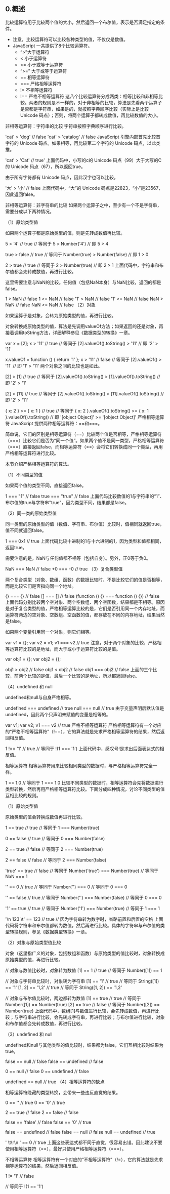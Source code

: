 ## 0.概述
比较运算符用于比较两个值的大小，然后返回一个布尔值，表示是否满足指定的条件。
+ 注意，比较运算符可以比较各种类型的值，不仅仅是数值。
+ JavaScript 一共提供了8个比较运算符。
  + “>”大于运算符
  + < 小于运算符
  + <= 小于或等于运算符
  + “>=” 大于或等于运算符
  + == 相等运算符
  + === 严格相等运算符
  + != 不相等运算符
  + !== 严格不相等运算符
这八个比较运算符分成两类：相等比较和非相等比较。两者的规则是不一样的，对于非相等的比较，算法是先看两个运算子是否都是字符串，如果是的，就按照字典顺序比较（实际上是比较 Unicode 码点）；否则，将两个运算子都转成数值，再比较数值的大小。

非相等运算符：字符串的比较
字符串按照字典顺序进行比较。

'cat' > 'dog' // false
'cat' > 'catalog' // false
JavaScript 引擎内部首先比较首字符的 Unicode 码点。如果相等，再比较第二个字符的 Unicode 码点，以此类推。

'cat' > 'Cat' // true'
上面代码中，小写的c的 Unicode 码点（99）大于大写的C的 Unicode 码点（67），所以返回true。

由于所有字符都有 Unicode 码点，因此汉字也可以比较。

'大' > '小' // false
上面代码中，“大”的 Unicode 码点是22823，“小”是23567，因此返回false。

非相等运算符：非字符串的比较
如果两个运算子之中，至少有一个不是字符串，需要分成以下两种情况。

（1）原始类型值

如果两个运算子都是原始类型的值，则是先转成数值再比较。

5 > '4' // true
// 等同于 5 > Number('4')
// 即 5 > 4

true > false // true
// 等同于 Number(true) > Number(false)
// 即 1 > 0

2 > true // true
// 等同于 2 > Number(true)
// 即 2 > 1
上面代码中，字符串和布尔值都会先转成数值，再进行比较。

这里需要注意与NaN的比较。任何值（包括NaN本身）与NaN比较，返回的都是false。

1 > NaN // false
1 <= NaN // false
'1' > NaN // false
'1' <= NaN // false
NaN > NaN // false
NaN <= NaN // false
（2）对象

如果运算子是对象，会转为原始类型的值，再进行比较。

对象转换成原始类型的值，算法是先调用valueOf方法；如果返回的还是对象，再接着调用toString方法，详细解释参见《数据类型的转换》一章。

var x = [2];
x > '11' // true
// 等同于 [2].valueOf().toString() > '11'
// 即 '2' > '11'

x.valueOf = function () { return '1' };
x > '11' // false
// 等同于 [2].valueOf() > '11'
// 即 '1' > '11'
两个对象之间的比较也是如此。

[2] > [1] // true
// 等同于 [2].valueOf().toString() > [1].valueOf().toString()
// 即 '2' > '1'

[2] > [11] // true
// 等同于 [2].valueOf().toString() > [11].valueOf().toString()
// 即 '2' > '11'

{ x: 2 } >= { x: 1 } // true
// 等同于 { x: 2 }.valueOf().toString() >= { x: 1 }.valueOf().toString()
// 即 '[object Object]' >= '[object Object]'
严格相等运算符
JavaScript 提供两种相等运算符：==和===。

简单说，它们的区别是相等运算符（==）比较两个值是否相等，严格相等运算符（===）比较它们是否为“同一个值”。如果两个值不是同一类型，严格相等运算符（===）直接返回false，而相等运算符（==）会将它们转换成同一个类型，再用严格相等运算符进行比较。

本节介绍严格相等运算符的算法。

（1）不同类型的值

如果两个值的类型不同，直接返回false。

1 === "1" // false
true === "true" // false
上面代码比较数值的1与字符串的“1”、布尔值的true与字符串"true"，因为类型不同，结果都是false。

（2）同一类的原始类型值

同一类型的原始类型的值（数值、字符串、布尔值）比较时，值相同就返回true，值不同就返回false。

1 === 0x1 // true
上面代码比较十进制的1与十六进制的1，因为类型和值都相同，返回true。

需要注意的是，NaN与任何值都不相等（包括自身）。另外，正0等于负0。

NaN === NaN  // false
+0 === -0 // true
（3）复合类型值

两个复合类型（对象、数组、函数）的数据比较时，不是比较它们的值是否相等，而是比较它们是否指向同一个地址。

{} === {} // false
[] === [] // false
(function () {} === function () {}) // false
上面代码分别比较两个空对象、两个空数组、两个空函数，结果都是不相等。原因是对于复合类型的值，严格相等运算比较的是，它们是否引用同一个内存地址，而运算符两边的空对象、空数组、空函数的值，都存放在不同的内存地址，结果当然是false。

如果两个变量引用同一个对象，则它们相等。

var v1 = {};
var v2 = v1;
v1 === v2 // true
注意，对于两个对象的比较，严格相等运算符比较的是地址，而大于或小于运算符比较的是值。

var obj1 = {};
var obj2 = {};

obj1 > obj2 // false
obj1 < obj2 // false
obj1 === obj2 // false
上面的三个比较，前两个比较的是值，最后一个比较的是地址，所以都返回false。

（4）undefined 和 null

undefined和null与自身严格相等。

undefined === undefined // true
null === null // true
由于变量声明后默认值是undefined，因此两个只声明未赋值的变量是相等的。

var v1;
var v2;
v1 === v2 // true
严格不相等运算符
严格相等运算符有一个对应的“严格不相等运算符”（!==），它的算法就是先求严格相等运算符的结果，然后返回相反值。

1 !== '1' // true
// 等同于
!(1 === '1')
上面代码中，感叹号!是求出后面表达式的相反值。

相等运算符
相等运算符用来比较相同类型的数据时，与严格相等运算符完全一样。

1 == 1.0
// 等同于
1 === 1.0
比较不同类型的数据时，相等运算符会先将数据进行类型转换，然后再用严格相等运算符比较。下面分成四种情况，讨论不同类型的值互相比较的规则。

（1）原始类型值

原始类型的值会转换成数值再进行比较。

1 == true // true
// 等同于 1 === Number(true)

0 == false // true
// 等同于 0 === Number(false)

2 == true // false
// 等同于 2 === Number(true)

2 == false // false
// 等同于 2 === Number(false)

'true' == true // false
// 等同于 Number('true') === Number(true)
// 等同于 NaN === 1

'' == 0 // true
// 等同于 Number('') === 0
// 等同于 0 === 0

'' == false  // true
// 等同于 Number('') === Number(false)
// 等同于 0 === 0

'1' == true  // true
// 等同于 Number('1') === Number(true)
// 等同于 1 === 1

'\n  123  \t' == 123 // true
// 因为字符串转为数字时，省略前置和后置的空格
上面代码将字符串和布尔值都转为数值，然后再进行比较。具体的字符串与布尔值的类型转换规则，参见《数据类型转换》一章。

（2）对象与原始类型值比较

对象（这里指广义的对象，包括数组和函数）与原始类型的值比较时，对象转换成原始类型的值，再进行比较。

// 对象与数值比较时，对象转为数值
[1] == 1 // true
// 等同于 Number([1]) == 1

// 对象与字符串比较时，对象转为字符串
[1] == '1' // true
// 等同于 String([1]) == '1'
[1, 2] == '1,2' // true
// 等同于 String([1, 2]) == '1,2'

// 对象与布尔值比较时，两边都转为数值
[1] == true // true
// 等同于 Number([1]) == Number(true)
[2] == true // false
// 等同于 Number([2]) == Number(true)
上面代码中，数组[1]与数值进行比较，会先转成数值，再进行比较；与字符串进行比较，会先转成字符串，再进行比较；与布尔值进行比较，对象和布尔值都会先转成数值，再进行比较。

（3）undefined 和 null

undefined和null与其他类型的值比较时，结果都为false，它们互相比较时结果为true。

false == null // false
false == undefined // false

0 == null // false
0 == undefined // false

undefined == null // true
（4）相等运算符的缺点

相等运算符隐藏的类型转换，会带来一些违反直觉的结果。

0 == ''             // true
0 == '0'            // true

2 == true           // false
2 == false          // false

false == 'false'    // false
false == '0'        // true

false == undefined  // false
false == null       // false
null == undefined   // true

' \t\r\n ' == 0     // true
上面这些表达式都不同于直觉，很容易出错。因此建议不要使用相等运算符（==），最好只使用严格相等运算符（===）。

不相等运算符
相等运算符有一个对应的“不相等运算符”（!=），它的算法就是先求相等运算符的结果，然后返回相反值。

1 != '1' // false

// 等同于
!(1 == '1')